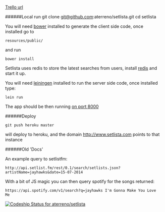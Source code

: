 [Trello url](https://trello.com/b/0ykvNW0h/setlista)

######Local run
	git clone git@github.com:aterreno/setlista.git
	cd setlista

You will need [bower](http://bower.io/) installed to generate the client side code, once installed go to

	resources/public/
	
and run

	bower install
	
Setlista uses redis to store the latest searches from users, install [redis](http://redis.io/) and start it up.

You will need [leiningen](https://github.com/technomancy/leiningen) installed to run the server side code, once installed type: 
	
	lein run 
	
The app should be then running [on port 8000](http://locahost:8000)

######Deploy

	git push heroku master 

will deploy to heroku, and the domain http://www.setlista.com points to that instance

######Old 'Docs'

An example query to setlistfm:

	http://api.setlist.fm/rest/0.1/search/setlists.json?artistName=jayhawks&date=15-07-2014

With a bit of JS magic you can then query spotify for the songs returned: 

	https://api.spotify.com/v1/search?q=jayhawks I'm Gonna Make You Love Me

[ ![Codeship Status for aterreno/setlista](https://www.codeship.io/projects/2a7c10c0-2568-0132-1047-26ef7245ec1c/status)](https://www.codeship.io/projects/37144)